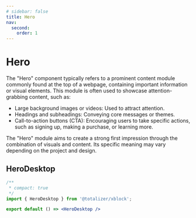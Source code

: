 ```yaml
---
# sidebar: false
title: Hero
nav:
  second:
    order: 1
---
```






# Hero

The "Hero" component typically refers to a prominent content module commonly found at the top of a webpage, containing important information or visual elements. This module is often used to showcase attention-grabbing content, such as:

* Large background images or videos: Used to attract attention.
* Headings and subheadings: Conveying core messages or themes.
* Call-to-action buttons (CTA): Encouraging users to take specific actions, such as signing up, making a purchase, or learning more.

The "Hero" module aims to create a strong first impression through the combination of visuals and content. Its specific meaning may vary depending on the project and design.


## HeroDesktop

```jsx
/**
 * compact: true
 */
import { HeroDesktop } from '@totalizer/xblock';

export default () => <HeroDesktop />
```
